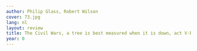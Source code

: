 ```yaml
---
author: Philip Glass, Robert Wilson
cover: 73.jpg
lang: nl
layout: review
title: The Civil Wars, a tree is best measured when it is down, act V-Rome Section
year: 0
---
```

